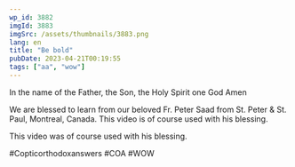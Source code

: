 ```yaml
---
wp_id: 3882
imgId: 3883
imgSrc: /assets/thumbnails/3883.png
lang: en
title: "Be bold"
pubDate: 2023-04-21T00:19:55
tags: ["aa", "wow"]
---
```

<!-- page: 6 -->

<p>In the name of the Father, the Son, the Holy Spirit one God Amen</p>
<p>We are blessed to learn from our beloved Fr. Peter Saad from St. Peter &amp; St. Paul, Montreal, Canada. This video is of course used with his blessing.</p>
<p>This video was of course used with his blessing.</p>
<p>#Copticorthodoxanswers #COA #WOW</p>
